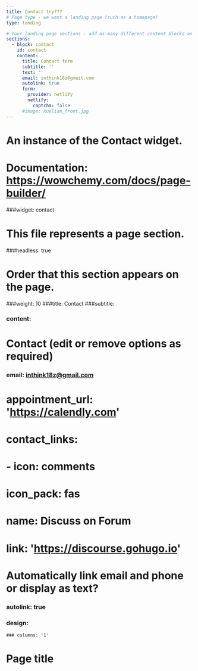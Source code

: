 ```yaml
---
title: Contact try???
# Page type - we want a landing page (such as a homepage)
type: landing

# Your landing page sections - add as many different content blocks as you like
sections:
  - block: contact
    id: contact
    content:
      title: Contact form
      subtitle: ''
      text: ''
      email: inthink18z@gmail.com
      autolink: true
      form:
        provider: netlify
        netlify:
          captcha: false
      #image: Xuelian_front.jpg
---
```

# An instance of the Contact widget.
# Documentation: https://wowchemy.com/docs/page-builder/

###widget: contact

# This file represents a page section.
###headless: true

# Order that this section appears on the page.
###weight: 10
###title: Contact
###subtitle:

### content:
  # Contact (edit or remove options as required)

### email: inthink18z@gmail.com
#  appointment_url: 'https://calendly.com'
# contact_links:
#    - icon: comments
#      icon_pack: fas
#      name: Discuss on Forum
#      link: 'https://discourse.gohugo.io'

  # Automatically link email and phone or display as text?
###  autolink: true

### design:
    ### columns: '1'
# Page title
